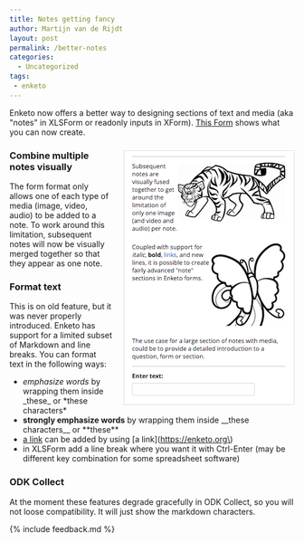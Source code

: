 ```yaml
---
title: Notes getting fancy
author: Martijn van de Rijdt
layout: post
permalink: /better-notes
categories:
  - Uncategorized
tags:
 - enketo
---
```


Enketo now offers a better way to designing sections of text and media (aka "notes" in XLSForm or readonly inputs in XForm). [This Form](https://notes.enketo.org/webform) shows what you can now create.

<a style="float: right;border: 1px solid #ddd;margin: 10px 0 10px 20px;" href="https://notes.enketo.org/webform" title="Fancy Notes"><img src="../files/2014/02/fancy-note.png" alt="Fancy Notes"/></a>

### Combine multiple notes visually
The form format only allows one of each type of media (image, video, audio) to be added to a note. To work around this limitation, subsequent notes will now be visually merged together so that they appear as one note.

### Format text
This is on old feature, but it was never properly introduced. Enketo has support for a limited subset of Markdown and line breaks. You can format text in the following ways:

* _emphasize words_ by wrapping them inside \_these\_ or \*these characters\*
* __strongly emphasize words__ by wrapping them inside \_\_these characters\_\_ or \*\*these\*\*
* [a link](https://enketo.org) can be added by using \[a link\]\(https://enketo.org\) 
* in XLSForm add a line break where you want it with Ctrl-Enter (may be different key combination for some spreadsheet software)

### ODK Collect
At the moment these features degrade gracefully in ODK Collect, so you will not loose compatibility. It will just show the markdown characters.

{% include feedback.md %}
